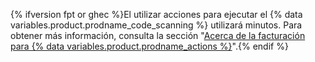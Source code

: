 {% ifversion fpt or ghec %}El utilizar acciones para ejecutar el {% data variables.product.prodname_code_scanning %} utilizará minutos. Para obtener más información, consulta la sección "[Acerca de la facturación para {% data variables.product.prodname_actions %}](/billing/managing-billing-for-github-actions/about-billing-for-github-actions)".{% endif %}